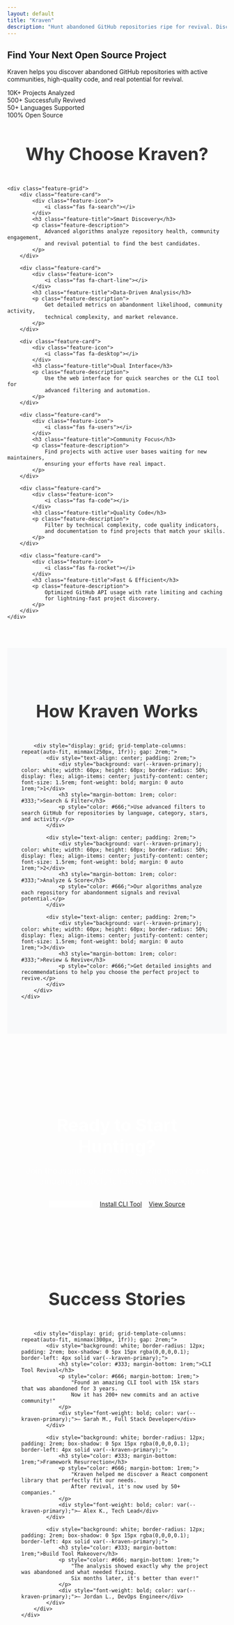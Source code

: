 ```yaml
---
layout: default
title: "Kraven"
description: "Hunt abandoned GitHub repositories ripe for revival. Discover unmaintained projects with active communities waiting for new maintainers."
---
```


<!-- Hero Section -->
<section class="hero-section">
    <div class="hero-content">
        <h1 class="hero-title">Find Your Next Open Source Project</h1>
        <p class="hero-subtitle">
            Kraven helps you discover abandoned GitHub repositories with active communities, 
            high-quality code, and real potential for revival.
        </p>
        <div class="hero-stats">
            <div class="stats-grid">
                <div class="stat-card">
                    <span class="stat-number">10K+</span>
                    <span class="stat-label">Projects Analyzed</span>
                </div>
                <div class="stat-card">
                    <span class="stat-number">500+</span>
                    <span class="stat-label">Successfully Revived</span>
                </div>
                <div class="stat-card">
                    <span class="stat-number">50+</span>
                    <span class="stat-label">Languages Supported</span>
                </div>
                <div class="stat-card">
                    <span class="stat-number">100%</span>
                    <span class="stat-label">Open Source</span>
                </div>
            </div>
        </div>
    </div>
</section>

<!-- Features Section -->
<section class="features-section">
    <h2 style="text-align: center; font-size: 2.5rem; margin-bottom: 3rem; color: #333;">
        <i class="fas fa-star" style="color: var(--kraven-primary);"></i>
        Why Choose Kraven?
    </h2>
    
    <div class="feature-grid">
        <div class="feature-card">
            <div class="feature-icon">
                <i class="fas fa-search"></i>
            </div>
            <h3 class="feature-title">Smart Discovery</h3>
            <p class="feature-description">
                Advanced algorithms analyze repository health, community engagement, 
                and revival potential to find the best candidates.
            </p>
        </div>
        
        <div class="feature-card">
            <div class="feature-icon">
                <i class="fas fa-chart-line"></i>
            </div>
            <h3 class="feature-title">Data-Driven Analysis</h3>
            <p class="feature-description">
                Get detailed metrics on abandonment likelihood, community activity, 
                technical complexity, and market relevance.
            </p>
        </div>
        
        <div class="feature-card">
            <div class="feature-icon">
                <i class="fas fa-desktop"></i>
            </div>
            <h3 class="feature-title">Dual Interface</h3>
            <p class="feature-description">
                Use the web interface for quick searches or the CLI tool for 
                advanced filtering and automation.
            </p>
        </div>
        
        <div class="feature-card">
            <div class="feature-icon">
                <i class="fas fa-users"></i>
            </div>
            <h3 class="feature-title">Community Focus</h3>
            <p class="feature-description">
                Find projects with active user bases waiting for new maintainers, 
                ensuring your efforts have real impact.
            </p>
        </div>
        
        <div class="feature-card">
            <div class="feature-icon">
                <i class="fas fa-code"></i>
            </div>
            <h3 class="feature-title">Quality Code</h3>
            <p class="feature-description">
                Filter by technical complexity, code quality indicators, 
                and documentation to find projects that match your skills.
            </p>
        </div>
        
        <div class="feature-card">
            <div class="feature-icon">
                <i class="fas fa-rocket"></i>
            </div>
            <h3 class="feature-title">Fast & Efficient</h3>
            <p class="feature-description">
                Optimized GitHub API usage with rate limiting and caching 
                for lightning-fast project discovery.
            </p>
        </div>
    </div>
</section>

<!-- How It Works Section -->
<section class="how-it-works" style="background: #f8f9fa; padding: 4rem 0; margin: 4rem 0;">
    <div style="max-width: 1000px; margin: 0 auto; padding: 0 2rem;">
        <h2 style="text-align: center; font-size: 2.5rem; margin-bottom: 3rem; color: #333;">
            <i class="fas fa-cogs" style="color: var(--kraven-primary);"></i>
            How Kraven Works
        </h2>
        
        <div style="display: grid; grid-template-columns: repeat(auto-fit, minmax(250px, 1fr)); gap: 2rem;">
            <div style="text-align: center; padding: 2rem;">
                <div style="background: var(--kraven-primary); color: white; width: 60px; height: 60px; border-radius: 50%; display: flex; align-items: center; justify-content: center; font-size: 1.5rem; font-weight: bold; margin: 0 auto 1rem;">1</div>
                <h3 style="margin-bottom: 1rem; color: #333;">Search & Filter</h3>
                <p style="color: #666;">Use advanced filters to search GitHub for repositories by language, category, stars, and activity.</p>
            </div>
            
            <div style="text-align: center; padding: 2rem;">
                <div style="background: var(--kraven-primary); color: white; width: 60px; height: 60px; border-radius: 50%; display: flex; align-items: center; justify-content: center; font-size: 1.5rem; font-weight: bold; margin: 0 auto 1rem;">2</div>
                <h3 style="margin-bottom: 1rem; color: #333;">Analyze & Score</h3>
                <p style="color: #666;">Our algorithms analyze each repository for abandonment signals and revival potential.</p>
            </div>
            
            <div style="text-align: center; padding: 2rem;">
                <div style="background: var(--kraven-primary); color: white; width: 60px; height: 60px; border-radius: 50%; display: flex; align-items: center; justify-content: center; font-size: 1.5rem; font-weight: bold; margin: 0 auto 1rem;">3</div>
                <h3 style="margin-bottom: 1rem; color: #333;">Review & Revive</h3>
                <p style="color: #666;">Get detailed insights and recommendations to help you choose the perfect project to revive.</p>
            </div>
        </div>
    </div>
</section>

<!-- Call to Action -->
<section class="cta-section" style="text-align: center; padding: 4rem 0; background: linear-gradient(135deg, var(--kraven-primary), var(--kraven-secondary)); color: white;">
    <div style="max-width: 800px; margin: 0 auto; padding: 0 2rem;">
        <h2 style="font-size: 2.5rem; margin-bottom: 1rem;">Ready to Start Hunting?</h2>
        <p style="font-size: 1.2rem; margin-bottom: 2rem; opacity: 0.9;">
            Join thousands of developers who have found amazing projects to revive with Kraven.
        </p>
        <div style="display: flex; justify-content: center; gap: 1rem; flex-wrap: wrap;">
            <a href="{{ '/hunt/' | relative_url }}" class="btn btn-primary" style="background: white; color: var(--kraven-primary); border-color: white;">
                <i class="fas fa-search"></i> Start Web Hunt
            </a>
            <a href="https://www.npmjs.com/package/kraven" class="btn" style="background: rgba(255,255,255,0.2); border-color: rgba(255,255,255,0.3);">
                <i class="fas fa-terminal"></i> Install CLI Tool
            </a>
            <a href="{{ site.github.repository_url }}" class="btn" style="background: rgba(255,255,255,0.2); border-color: rgba(255,255,255,0.3);">
                <i class="fab fa-github"></i> View Source
            </a>
        </div>
    </div>
</section>

<!-- Success Stories -->
<section class="success-stories" style="padding: 4rem 0;">
    <div style="max-width: 1000px; margin: 0 auto; padding: 0 2rem;">
        <h2 style="text-align: center; font-size: 2.5rem; margin-bottom: 3rem; color: #333;">
            <i class="fas fa-trophy" style="color: var(--kraven-primary);"></i>
            Success Stories
        </h2>
        
        <div style="display: grid; grid-template-columns: repeat(auto-fit, minmax(300px, 1fr)); gap: 2rem;">
            <div style="background: white; border-radius: 12px; padding: 2rem; box-shadow: 0 5px 15px rgba(0,0,0,0.1); border-left: 4px solid var(--kraven-primary);">
                <h3 style="color: #333; margin-bottom: 1rem;">CLI Tool Revival</h3>
                <p style="color: #666; margin-bottom: 1rem;">
                    "Found an amazing CLI tool with 15k stars that was abandoned for 3 years. 
                    Now it has 200+ new commits and an active community!"
                </p>
                <div style="font-weight: bold; color: var(--kraven-primary);">— Sarah M., Full Stack Developer</div>
            </div>
            
            <div style="background: white; border-radius: 12px; padding: 2rem; box-shadow: 0 5px 15px rgba(0,0,0,0.1); border-left: 4px solid var(--kraven-primary);">
                <h3 style="color: #333; margin-bottom: 1rem;">Framework Resurrection</h3>
                <p style="color: #666; margin-bottom: 1rem;">
                    "Kraven helped me discover a React component library that perfectly fit our needs. 
                    After revival, it's now used by 50+ companies."
                </p>
                <div style="font-weight: bold; color: var(--kraven-primary);">— Alex K., Tech Lead</div>
            </div>
            
            <div style="background: white; border-radius: 12px; padding: 2rem; box-shadow: 0 5px 15px rgba(0,0,0,0.1); border-left: 4px solid var(--kraven-primary);">
                <h3 style="color: #333; margin-bottom: 1rem;">Build Tool Makeover</h3>
                <p style="color: #666; margin-bottom: 1rem;">
                    "The analysis showed exactly why the project was abandoned and what needed fixing. 
                    Six months later, it's better than ever!"
                </p>
                <div style="font-weight: bold; color: var(--kraven-primary);">— Jordan L., DevOps Engineer</div>
            </div>
        </div>
    </div>
</section>
